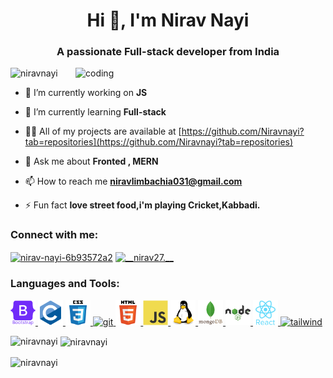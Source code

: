 <h1 align="center">Hi 👋, I'm Nirav Nayi</h1>
<h3 align="center">A passionate Full-stack developer from India</h3>

<img align="right" alt="coding" width="400" src="https://guruprasad.codes/_ipx/w_750,q_75/%2F_next%2Fstatic%2Fmedia%2Fcoder.41289687.gif?url=%2F_next%2Fstatic%2Fmedia%2Fcoder.41289687.gif&w=750&q=75">


<p align="left"> <img src="https://komarev.com/ghpvc/?username=niravnayi&label=Profile%20views&color=0e75b6&style=flat" alt="niravnayi" /> </p>

- 🔭 I’m currently working on **JS**

- 🌱 I’m currently learning **Full-stack**

- 👨‍💻 All of my projects are available at [https://github.com/Niravnayi?tab=repositories](https://github.com/Niravnayi?tab=repositories)

- 💬 Ask me about **Fronted , MERN**

- 📫 How to reach me **niravlimbachia031@gmail.com**

- ⚡ Fun fact **love street food,i'm playing Cricket,Kabbadi.**

<h3 align="left">Connect with me:</h3>
<p align="left">
<a href="https://linkedin.com/in/nirav-nayi-6b93572a2" target="blank"><img align="center" src="https://raw.githubusercontent.com/rahuldkjain/github-profile-readme-generator/master/src/images/icons/Social/linked-in-alt.svg" alt="nirav-nayi-6b93572a2" height="30" width="40" /></a>
<a href="https://instagram.com/__nirav27.__" target="blank"><img align="center" src="https://raw.githubusercontent.com/rahuldkjain/github-profile-readme-generator/master/src/images/icons/Social/instagram.svg" alt="__nirav27.__" height="30" width="40" /></a>
</p>

<h3 align="left">Languages and Tools:</h3>
<p align="left"> <a href="https://getbootstrap.com" target="_blank" rel="noreferrer"> <img src="https://raw.githubusercontent.com/devicons/devicon/master/icons/bootstrap/bootstrap-plain-wordmark.svg" alt="bootstrap" width="40" height="40"/> </a> <a href="https://www.cprogramming.com/" target="_blank" rel="noreferrer"> <img src="https://raw.githubusercontent.com/devicons/devicon/master/icons/c/c-original.svg" alt="c" width="40" height="40"/> </a> <a href="https://www.w3schools.com/css/" target="_blank" rel="noreferrer"> <img src="https://raw.githubusercontent.com/devicons/devicon/master/icons/css3/css3-original-wordmark.svg" alt="css3" width="40" height="40"/> </a> <a href="https://git-scm.com/" target="_blank" rel="noreferrer"> <img src="https://www.vectorlogo.zone/logos/git-scm/git-scm-icon.svg" alt="git" width="40" height="40"/> </a> <a href="https://www.w3.org/html/" target="_blank" rel="noreferrer"> <img src="https://raw.githubusercontent.com/devicons/devicon/master/icons/html5/html5-original-wordmark.svg" alt="html5" width="40" height="40"/> </a> <a href="https://developer.mozilla.org/en-US/docs/Web/JavaScript" target="_blank" rel="noreferrer"> <img src="https://raw.githubusercontent.com/devicons/devicon/master/icons/javascript/javascript-original.svg" alt="javascript" width="40" height="40"/> </a> <a href="https://www.linux.org/" target="_blank" rel="noreferrer"> <img src="https://raw.githubusercontent.com/devicons/devicon/master/icons/linux/linux-original.svg" alt="linux" width="40" height="40"/> </a> <a href="https://www.mongodb.com/" target="_blank" rel="noreferrer"> <img src="https://raw.githubusercontent.com/devicons/devicon/master/icons/mongodb/mongodb-original-wordmark.svg" alt="mongodb" width="40" height="40"/> </a> <a href="https://nodejs.org" target="_blank" rel="noreferrer"> <img src="https://raw.githubusercontent.com/devicons/devicon/master/icons/nodejs/nodejs-original-wordmark.svg" alt="nodejs" width="40" height="40"/> </a> <a href="https://reactjs.org/" target="_blank" rel="noreferrer"> <img src="https://raw.githubusercontent.com/devicons/devicon/master/icons/react/react-original-wordmark.svg" alt="react" width="40" height="40"/> </a> <a href="https://tailwindcss.com/" target="_blank" rel="noreferrer"> <img src="https://www.vectorlogo.zone/logos/tailwindcss/tailwindcss-icon.svg" alt="tailwind" width="40" height="40"/> </a> </p>

<p><img align="left" src="https://github-readme-stats.vercel.app/api/top-langs?username=niravnayi&show_icons=true&locale=en&layout=compact" alt="niravnayi" /></p>

<p>&nbsp;<img align="center" src="https://github-readme-stats.vercel.app/api?username=niravnayi&show_icons=true&locale=en" alt="niravnayi" /></p>

<p><img align="center" src="https://github-readme-streak-stats.herokuapp.com/?user=niravnayi&" alt="niravnayi" /></p>
